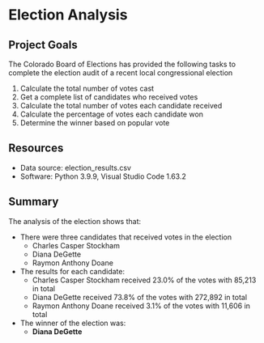 # Election Analysis

## Project Goals
  The Colorado Board of Elections has provided the following tasks to complete the election audit of a recent local congressional election
  1. Calculate the total number of votes cast
  2. Get a complete list of candidates who received votes
  3. Calculate the total number of votes each candidate received
  4. Calculate the percentage of votes each candidate won
  5. Determine the winner based on popular vote

## Resources
  * Data source: election_results.csv
  * Software: Python 3.9.9, Visual Studio Code 1.63.2

## Summary
The analysis of the election shows that:
  * There were three candidates that received votes in the election
    * Charles Casper Stockham
    * Diana DeGette
    * Raymon Anthony Doane
  * The results for each candidate:
    * Charles Casper Stockham received 23.0% of the votes with 85,213 in total
    * Diana DeGette received 73.8% of the votes with 272,892 in total
    * Raymon Anthony Doane received 3.1% of the votes with 11,606 in total
  * The winner of the election was:
    * **Diana DeGette**
